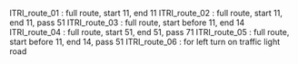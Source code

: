 ITRI_route_01 : full route, start 11, end 11
ITRI_route_02 : full route, start 11, end 11, pass 51
ITRI_route_03 : full route, start before 11, end 14
ITRI_route_04 : full route, start 51, end 51, pass 71
ITRI_route_05 : full route, start before 11, end 14, pass 51
ITRI_route_06 : for left turn on traffic light road
